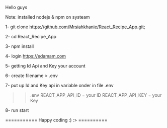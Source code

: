Hello guys

Note: installed nodejs & npm on systeam

1- git clone https://github.com/Mrsiahkhanie/React_Recipe_App.git;

2- cd React_Recipe_App

3- npm install

4- login https://edamam.com

5- getting Id Api and Key your account

6- create filename > .env

7- put up Id and Key api in variable onder in file .env

>>.env 
		REACT_APP_API_ID = your ID
		REACT_APP_API_KEY =  your Key

8- run start


=========== Happy coding :) :> ==========